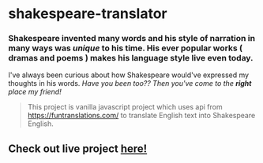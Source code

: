 # shakespeare-translator
### Shakespeare invented many words and his style of narration in many ways was *unique* to his time. His ever popular works ( dramas and poems ) makes his language style live even today.
I've always been curious about how Shakespeare would've expressed my thoughts in his words. *Have you been too??
Then you've come to the **right** place my friend!*

> This project is vanilla javascript project which uses api from https://funtranslations.com/ to translate English text into Shakespeare English.

## Check out live project <a href="https://iamshakespeare.netlify.app/">here!</a>
